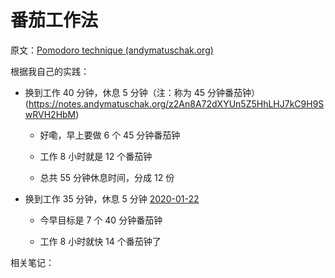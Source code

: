 # 番茄工作法

原文：[Pomodoro technique (andymatuschak.org)](https://notes.andymatuschak.org/zRtoDFQZWq5WYcN1dJH52wKXuKCT4s62B78)

根据我自己的实践：

- 换到工作 40 分钟，休息 5 分钟（注：称为 45 分钟番茄钟） (https://notes.andymatuschak.org/z2An8A72dXYUn5Z5HhLHJ7kC9H9SwRVH2HbM)

  - 好嘞，早上要做 6 个 45 分钟番茄钟

  - 工作 8 小时就是 12 个番茄钟

   - 总共 55 分钟休息时间，分成 12 份

- 换到工作 35 分钟，休息 5 分钟 [2020-01-22](https://notes.andymatuschak.org/z8ADGLGQuMmy2sEWp7sHdsiCscdJNrChxPEi3)

  - 今早目标是 7 个 40 分钟番茄钟

  - 工作 8 小时就快 14 个番茄钟了

相关笔记：